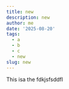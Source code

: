 ```yaml
---
title: new
description: new
author: me
date: '2025-08-20'
tags:
  - a
  - b
  - c
  - new
slug: new
---
```

This isa the fdkjsfsddfl&#x9;

